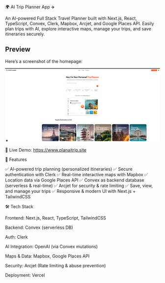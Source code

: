 🌍 AI Trip Planner App ✈️

An AI-powered Full Stack Travel Planner built with Next.js, React, TypeScript, Convex, Clerk, Mapbox, Arcjet, and Google Places API.
Easily plan trips with AI, explore interactive maps, manage your trips, and save itineraries securely.

## Preview

Here’s a screenshot of the homepage:

![Homepage](./assets/homepage.png)

🔗 Live Demo: https://www.planaitrip.site

🚀 Features

✅ AI-powered trip planning (personalized itineraries)
✅ Secure authentication with Clerk
✅ Real-time interactive maps with Mapbox
✅ Location data via Google Places API
✅ Convex as backend database (serverless & real-time)
✅ Arcjet for security & rate limiting
✅ Save, view, and manage your trips
✅ Responsive & modern UI with Next.js + TailwindCSS

🛠️ Tech Stack

Frontend: Next.js, React, TypeScript, TailwindCSS

Backend: Convex (serverless DB)

Auth: Clerk

AI Integration: OpenAI (via Convex mutations)

Maps & Data: Mapbox, Google Places API

Security: Arcjet (Rate limiting & abuse prevention)

Deployment: Vercel
